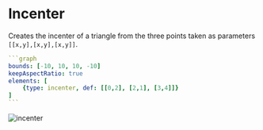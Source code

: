 # Incenter

Creates the incenter of a triangle from the three points taken as parameters `[[x,y],[x,y],[x,y]]`.

````yaml
```graph
bounds: [-10, 10, 10, -10]
keepAspectRatio: true
elements: [
	{type: incenter, def: [[0,2], [2,1], [3,4]]}
]
```
````

![incenter](imgs/Incenter-graph-1.png)
